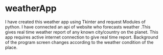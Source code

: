 # weatherApp
 I have created this weather app using Tkinter and request Modules of python. I have connected an api of website who forecasts weather .This gives real time weather report of any known city/country on the  planet. This app requires active internet connection to give real time report. Background of the program screen changes according to the weather condition of the place.
